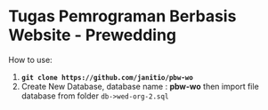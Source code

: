 # Tugas Pemrograman Berbasis Website - Prewedding
How to use:
1. **```git clone https://github.com/janitio/pbw-wo ```**
2. Create New Database, database name : **pbw-wo** then import file database 
   from folder ``` db->wed-org-2.sql ```